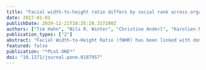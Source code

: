 ```yaml
---
title: "Facial width-to-height ratio differs by social rank across organizations, countries, and value systems"
date: 2017-01-01
publishDate: 2019-12-21T18:25:28.317280Z
authors: ["Tim Hahn", "Nils R. Winter", "Christine Anderl", "Karolien Notebaert", "Alina Marie Wuttke", "Celina Chantal Clément", "Sabine Windmann"]
publication_types: ["2"]
abstract: "Facial Width-to-Height Ratio (fWHR) has been linked with dominant and aggressive behavior in human males. We show here that on portrait photographs published online, chief executive officers (CEOs) of companies listed in the Dow Jones stock market index and the Deutscher Aktienindex have a higher-than-normal fWHR, which also correlates positively with their company's donations to charitable causes and environmental awareness. Furthermore, we show that leaders of the world's most influential non-governmental organizations and even the leaders of the Roman Catholic Church, the popes, have higher fWHR compared to controls on public portraits, suggesting that the relationship between displayed fWHR and leadership is not limited to profit-seeking organizations. The data speak against the simplistic view that wider-faced men achieve higher social status through antisocial tendencies and overt aggression, or the mere signaling of such dispositions. Instead they suggest that high fWHR is linked with high social rank in a more subtle fashion in both competitive as well as prosocially oriented settings."
featured: false
publication: "*PLoS ONE*"
doi: "10.1371/journal.pone.0187957"
---
```


